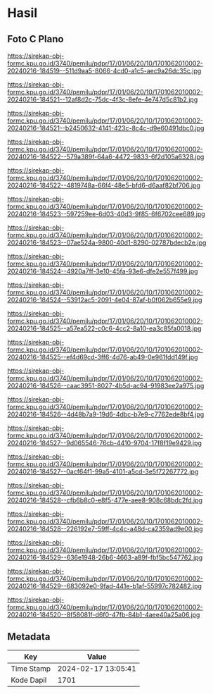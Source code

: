 # Hasil

## Foto C Plano

https://sirekap-obj-formc.kpu.go.id/3740/pemilu/pdpr/17/01/06/20/10/1701062010002-20240216-184519--511d9aa5-8066-4cd0-a1c5-aec9a26dc35c.jpg

https://sirekap-obj-formc.kpu.go.id/3740/pemilu/pdpr/17/01/06/20/10/1701062010002-20240216-184521--12af8d2c-75dc-4f3c-8efe-4e747d5c81b2.jpg

https://sirekap-obj-formc.kpu.go.id/3740/pemilu/pdpr/17/01/06/20/10/1701062010002-20240216-184521--b2450632-4141-423c-8c4c-d9e60491dbc0.jpg

https://sirekap-obj-formc.kpu.go.id/3740/pemilu/pdpr/17/01/06/20/10/1701062010002-20240216-184522--579a389f-64a6-4472-9833-6f2d105a6328.jpg

https://sirekap-obj-formc.kpu.go.id/3740/pemilu/pdpr/17/01/06/20/10/1701062010002-20240216-184522--4819748a-66f4-48e5-bfd6-d6aaf82bf706.jpg

https://sirekap-obj-formc.kpu.go.id/3740/pemilu/pdpr/17/01/06/20/10/1701062010002-20240216-184523--597259ee-6d03-40d3-9f85-6f6702cee689.jpg

https://sirekap-obj-formc.kpu.go.id/3740/pemilu/pdpr/17/01/06/20/10/1701062010002-20240216-184523--07ae524a-9800-40d1-8290-02787bdecb2e.jpg

https://sirekap-obj-formc.kpu.go.id/3740/pemilu/pdpr/17/01/06/20/10/1701062010002-20240216-184524--4920a7ff-3e10-45fa-93e6-dfe2e557f499.jpg

https://sirekap-obj-formc.kpu.go.id/3740/pemilu/pdpr/17/01/06/20/10/1701062010002-20240216-184524--53912ac5-2091-4e04-87af-b0f062b655e9.jpg

https://sirekap-obj-formc.kpu.go.id/3740/pemilu/pdpr/17/01/06/20/10/1701062010002-20240216-184525--a57ea522-c0c6-4cc2-8a10-ea3c85fa0018.jpg

https://sirekap-obj-formc.kpu.go.id/3740/pemilu/pdpr/17/01/06/20/10/1701062010002-20240216-184525--ef4d69cd-3ff6-4d76-ab49-0e961fdd149f.jpg

https://sirekap-obj-formc.kpu.go.id/3740/pemilu/pdpr/17/01/06/20/10/1701062010002-20240216-184526--caac3951-8027-4b5d-ac94-91983ee2a975.jpg

https://sirekap-obj-formc.kpu.go.id/3740/pemilu/pdpr/17/01/06/20/10/1701062010002-20240216-184526--4d48b7a9-19d6-4dbc-b7e9-c7762ede8bf4.jpg

https://sirekap-obj-formc.kpu.go.id/3740/pemilu/pdpr/17/01/06/20/10/1701062010002-20240216-184527--9d065546-76cb-4410-9704-17f8f19e9429.jpg

https://sirekap-obj-formc.kpu.go.id/3740/pemilu/pdpr/17/01/06/20/10/1701062010002-20240216-184527--0acf64f1-99a5-4101-a5cd-3e5f72267772.jpg

https://sirekap-obj-formc.kpu.go.id/3740/pemilu/pdpr/17/01/06/20/10/1701062010002-20240216-184528--cfb6b8c0-e8f5-477e-aee8-908c68bdc2fd.jpg

https://sirekap-obj-formc.kpu.go.id/3740/pemilu/pdpr/17/01/06/20/10/1701062010002-20240216-184528--226192e7-59ff-4c4c-a48d-ca2359ad9e00.jpg

https://sirekap-obj-formc.kpu.go.id/3740/pemilu/pdpr/17/01/06/20/10/1701062010002-20240216-184529--636e1948-26b6-4663-a89f-fbf5bc547762.jpg

https://sirekap-obj-formc.kpu.go.id/3740/pemilu/pdpr/17/01/06/20/10/1701062010002-20240216-184529--683092e0-9fad-441e-b1af-55997c782482.jpg

https://sirekap-obj-formc.kpu.go.id/3740/pemilu/pdpr/17/01/06/20/10/1701062010002-20240216-184520--8f58081f-d6f0-47fb-84b1-4aee40a25a06.jpg


## Metadata

| Key        | Value               |
| ---------- | ------------------- |
| Time Stamp | 2024-02-17 13:05:41 |
| Kode Dapil | 1701                |



